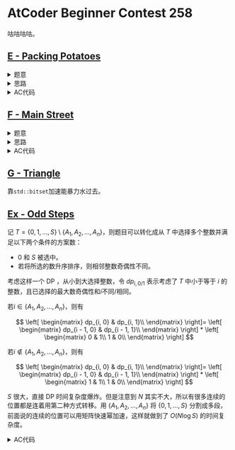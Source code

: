 # AtCoder Beginner Contest 258

咕咕咕咕。

## [E - Packing Potatoes](https://atcoder.jp/contests/abc258/tasks/abc258_e)

<details>
<summary>题意</summary>

有无穷多个土豆，第$i$个土豆的质量为$w_i$，给定$w$的前$n$项，然后$w_{i + n} = w_i$。

有一个打包流程，一个袋子有个参数$x$，不断将土豆放进这个袋子知道袋子中土豆质量和大于等于$x$，然后封袋并使用一个新袋子继续打包。

要求回答$q$个询问，第$i$个询问需要回答第$k_i$个袋子里装了多少个土豆。

其中$1 \le n, q \le 2 \times {10}^5, 1 \le x, w_i \le {10}^9, 1 \le k_i \le {10}^{12}$。

</details>

<details>
<summary>思路</summary>

倍增。

首先，从第$0 \le i < n$个土豆开始打包，所用的袋子中土豆数量以及新袋子从哪一个土豆开始，这个可以二分求。

然后，这个相当于走$1$步结果，通过binary lifting可以处理出走$2^j$步的结果。

最后再将$k$拆分成二进制然后走就可以了。

</details>

<details>
<summary>AC代码</summary>

```cpp
// Problem: E - Packing Potatoes
// Contest: AtCoder - AtCoder Beginner Contest 258
// URL: https://atcoder.jp/contests/abc258/tasks/abc258_e
// Memory Limit: 1024 MB
// Time Limit: 2000 ms
//
// Powered by CP Editor (https://cpeditor.org)

#include <bits/stdc++.h>

#define CPPIO std::ios::sync_with_stdio(false), std::cin.tie(0), std::cout.tie(0);
#define freep(p) p ? delete p, p = nullptr, void(1) : void(0)

#ifdef BACKLIGHT
#include "debug.h"
#else
#define logd(...) ;
#endif

using i64 = int64_t;
using u64 = uint64_t;

void solve_case(int Case);

int main(int argc, char* argv[]) {
  CPPIO;
  int T = 1;
  // std::cin >> T;
  for (int t = 1; t <= T; ++t) {
    solve_case(t);
  }
  return 0;
}

void solve_case(int Case) {
  int n, q;
  i64 x;
  std::cin >> n >> q >> x;

  std::vector<i64> w(n), s(n + 1);
  for (int i = 0; i < n; ++i) {
    std::cin >> w[i];
    s[i + 1] = s[i] + w[i];
  }

  auto get = [&](i64 p) { return (p / n) * s[n] + s[p % n]; };

  std::vector<int> c(n);
  i64 lg = 40;
  std::vector<std::vector<int>> f(lg + 1, std::vector<int>(n));
  for (int i = 0; i < n; ++i) {
    i64 l = i + 1, r = i + x, mid, nxt = i + 1;
    while (l <= r) {
      mid = (l + r) >> 1;
      if (get(mid) - s[i] >= x)
        r = mid - 1, nxt = mid;
      else
        l = mid + 1;
    }

    f[0][i] = nxt % n;
    c[i] = nxt - i;
  }
  logd(c);

  for (int i = 1; i <= lg; ++i) {
    for (int j = 0; j < n; ++j) {
      f[i][j] = f[i - 1][f[i - 1][j]];
    }
  }

  for (int i = 0; i < q; ++i) {
    i64 k;
    std::cin >> k;
    --k;

    int p = 0;
    for (int j = 40; j >= 0; --j) {
      if ((k >> j) & 1) {
        p = f[j][p];
      }
    }

    std::cout << c[p] << "\n";
  }
}

```

</details>

## [F - Main Street](https://atcoder.jp/contests/abc258/tasks/abc258_f)

<details>
<summary>题意</summary>

二维平面上有多条路，对于任意整数$n$，$x = n$是一条路，$y = n$是一条路。

然后，在这些路中$x = bn$和$y = bn$是主路。

支持往上下左右4个方向移动一步，在主路上耗时为1秒，在其他路上耗时为$k$秒。

问从点$(sx, sy)$移动到点$(tx, ty)$的最小耗时。

其中$1 \le b, k \le {10}^9, 0 \le sx, sy, tx, ty \le {10}^9$。

</details>

<details>
<summary>思路</summary>

答案最差不会超过两点manhattan距离的$k$倍。

然后可能可以借助主路来降低耗时，这个需要先走到主路上。

易得只需要考虑直线走到主路上的路线，所以起点和终点可以对应到4个主路上的点，分别记为$S$和$T$。

为了方便计算，可以将路径拆分成3段：从起点走到$S$中的点，在主路上从$S$中的点走到$T$中的点，最后从$T$中的点走到终点。

然后分别枚举$S$和$T$中的点，计算代价取最小值即可。

</details>

<details>
<summary>AC代码</summary>

```cpp
// Problem: F - Main Street
// Contest: AtCoder - AtCoder Beginner Contest 258
// URL: https://atcoder.jp/contests/abc258/tasks/abc258_f
// Memory Limit: 1024 MB
// Time Limit: 3000 ms
//
// Powered by CP Editor (https://cpeditor.org)

#include <bits/stdc++.h>

#define CPPIO std::ios::sync_with_stdio(false), std::cin.tie(0), std::cout.tie(0);
#define freep(p) p ? delete p, p = nullptr, void(1) : void(0)

#ifdef BACKLIGHT
#include "debug.h"
#else
#define logd(...) ;
#endif

using i64 = int64_t;
using u64 = uint64_t;

void solve_case(int Case);

int main(int argc, char* argv[]) {
  CPPIO;
  int T = 1;
  std::cin >> T;
  for (int t = 1; t <= T; ++t) {
    solve_case(t);
  }
  return 0;
}

void solve_case(int Case) {
  auto manhattan = [](const std::array<i64, 2>& p1, const std::array<i64, 2>& p2) -> i64 {
    return std::abs(p2[0] - p1[0]) + std::abs(p2[1] - p1[1]);
  };

  i64 B, K;
  i64 sx, sy, tx, ty;
  std::cin >> B >> K;
  std::cin >> sx >> sy >> tx >> ty;

  auto get1 = [&B, &K, &manhattan](i64 x, i64 y) -> std::vector<std::array<i64, 3>> {
    std::vector<i64> X = {x / B * B, (x / B * B) + B};
    std::vector<i64> Y = {y / B * B, (y / B * B) + B};

    std::vector<std::array<i64, 3>> result;
    for (i64 nx : X) {
      result.push_back({nx, y, K * manhattan({x, y}, {nx, y})});
    }
    for (i64 ny : Y) {
      result.push_back({x, ny, K * manhattan({x, y}, {x, ny})});
    }

    return result;
  };

  auto get2 = [&B, &K, &manhattan](i64 x1, i64 y1, i64 x2, i64 y2) -> i64 {
    i64 cost;
    if (x1 % B == 0 && x2 % B == 0 && y1 / B == y2 / B) {
      cost = std::min(K * std::abs(x2 - x1) + std::abs(y2 - y1),
                      std::abs(x2 - x1) + std::min(y1 % B + y2 % B, 2 * B - y1 % B - y2 % B));
    } else if (y1 % B == 0 && y2 % B == 0 && x1 / B == x2 / B) {
      cost = std::min(std::abs(x2 - x1) + K * std::abs(y2 - y1),
                      std::abs(y2 - y1) + std::min(x1 % B + x2 % B, 2 * B - x1 % B - x2 % B));
    } else {
      cost = manhattan({x1, y1}, {x2, y2});
    }
    return cost;
  };

  i64 ans = K * manhattan({sx, sy}, {tx, ty});
  auto S = get1(sx, sy);
  auto T = get1(tx, ty);
  for (const auto& [x1, y1, c1] : S) {
    for (const auto& [x2, y2, c2] : T) {
      ans = std::min(ans, c1 + c2 + get2(x1, y1, x2, y2));
    }
  }

  std::cout << ans << "\n";
}

```

</details>

## [G - Triangle](https://atcoder.jp/contests/abc258/tasks/abc258_g)

靠`std::bitset`加速能暴力水过去。

## [Ex - Odd Steps](https://atcoder.jp/contests/abc258/tasks/abc258_h)

记 $T = \{0, 1, \dots , S \} \setminus \{A_1, A_2, \dots, A_n\}$，则题目可以转化成从 $T$ 中选择多个整数并满足以下两个条件的方案数：
-  $0$ 和 $S$ 被选中。
-  若将所选的数升序排序，则相邻整数奇偶性不同。

考虑这样一个 DP ，从小到大选择整数，令 $dp_{i, 0/1}$ 表示考虑了 $T$ 中小于等于 $i$ 的整数，且已选择的最大数奇偶性和$i$不同/相同。

若$i \in \{A_1, A_2, \dots, A_n\}$，则有

$$
\left[
\begin{matrix}
dp_{i, 0} & dp_{i, 1}\\
\end{matrix}
\right]=
\left[
\begin{matrix}
dp_{i - 1, 0} & dp_{i - 1, 1}\\
\end{matrix}
\right]
*
\left[
\begin{matrix}
0 & 1\\
1 & 0\\
\end{matrix}
\right]
$$

若$i \notin \{A_1, A_2, \dots, A_n\}$，则有

$$
\left[
\begin{matrix}
dp_{i, 0} & dp_{i, 1}\\
\end{matrix}
\right]=
\left[
\begin{matrix}
dp_{i - 1, 0} & dp_{i - 1, 1}\\
\end{matrix}
\right]
*
\left[
\begin{matrix}
1 & 1\\
1 & 0\\
\end{matrix}
\right]
$$

$S$ 很大，直接 DP 时间复杂度爆炸。但是注意到 $N$ 其实不大，所以有很多连续的位置都是连着用第二种方式转移。用 $\{A_1, A_2, \dots, A_n\}$ 将 $\{0, 1, \dots, S\}$ 分割成多段，前面说的连续的位置可以用矩阵快速幂加速，这样就做到了 $O(N \log S)$ 的时间复杂度。

<details>
<summary>AC代码</summary>

```cpp
// Problem: Ex - Odd Steps
// Contest: AtCoder - AtCoder Beginner Contest 258
// URL: https://atcoder.jp/contests/abc258/tasks/abc258_h
// Memory Limit: 1024 MB
// Time Limit: 3000 ms
//
// Powered by CP Editor (https://cpeditor.org)

#include <bits/stdc++.h>

#define CPPIO std::ios::sync_with_stdio(false), std::cin.tie(0), std::cout.tie(0);
#define freep(p) p ? delete p, p = nullptr, void(1) : void(0)

#ifdef BACKLIGHT
#include "debug.h"
#else
#define logd(...) ;
#endif

using i64 = int64_t;
using u64 = uint64_t;

void solve_case(int Case);

int main(int argc, char* argv[]) {
  CPPIO;
  int T = 1;
  // std::cin >> T;
  for (int t = 1; t <= T; ++t) {
    solve_case(t);
  }
  return 0;
}

template <typename ValueType, ValueType mod_, typename SupperType>
class Modular {
  static ValueType normalize(ValueType value) {
    if (value >= 0 && value < mod_)
      return value;
    value %= mod_;
    if (value < 0)
      value += mod_;
    return value;
  }

  static ValueType power(ValueType value, int64_t exponent) {
    ValueType result = 1;
    ValueType base = value;
    while (exponent) {
      if (exponent & 1)
        result = SupperType(result) * base % mod_;
      base = SupperType(base) * base % mod_;
      exponent >>= 1;
    }
    return result;
  }

 public:
  Modular(ValueType value = 0) : value_(normalize(value)) {}

  Modular(SupperType value) : value_(normalize(value % mod_)) {}

  ValueType value() const { return value_; }

  Modular inv() const { return Modular(power(value_, mod_ - 2)); }

  Modular power(int64_t exponent) const { return Modular(power(value_, exponent)); }

  friend Modular operator+(const Modular& lhs, const Modular& rhs) {
    ValueType result = lhs.value() + rhs.value() >= mod_ ? lhs.value() + rhs.value() - mod_
                                                         : lhs.value() + rhs.value();
    return Modular(result);
  }

  friend Modular operator-(const Modular& lhs, const Modular& rhs) {
    ValueType result = lhs.value() - rhs.value() < 0 ? lhs.value() - rhs.value() + mod_
                                                     : lhs.value() - rhs.value();
    return Modular(result);
  }

  friend Modular operator-(const Modular& lhs) {
    ValueType result = normalize(-lhs.value() + mod_);
    return result;
  }

  friend Modular operator*(const Modular& lhs, const Modular& rhs) {
    ValueType result = SupperType(1) * lhs.value() * rhs.value() % mod_;
    return Modular(result);
  }

  friend Modular operator/(const Modular& lhs, const Modular& rhs) {
    ValueType result = SupperType(1) * lhs.value() * rhs.inv().value() % mod_;
    return Modular(result);
  }

  std::string to_string() const { return std::string(value_); }

 private:
  ValueType value_;
};

// using Mint = Modular<int, 1'000'000'007, int64_t>;
using Mint = Modular<int, 998'244'353, int64_t>;

class Binom {
 private:
  std::vector<Mint> f, g;

 public:
  Binom(int n) {
    f.resize(n + 1);
    g.resize(n + 1);

    f[0] = Mint(1);
    for (int i = 1; i <= n; ++i)
      f[i] = f[i - 1] * Mint(i);
    g[n] = f[n].inv();
    for (int i = n - 1; i >= 0; --i)
      g[i] = g[i + 1] * Mint(i + 1);
  }
  Mint operator()(int n, int m) {
    if (n < 0 || m < 0 || m > n)
      return Mint(0);
    return f[n] * g[m] * g[n - m];
  }
};

template <typename ValueType>
class Matrix {
 private:
  using MatrixDataType = std::vector<std::vector<ValueType>>;
  using RowDataType = std::vector<ValueType>;

  int n_;
  int m_;
  MatrixDataType a_;

 public:
  static Matrix zero(int n, int m) {
    MatrixDataType data(n, RowDataType(m, 0));
    return Matrix(move(data));
  }

  static Matrix one(int n, int m) {
    assert(n == m);
    MatrixDataType data(n, RowDataType(m, 0));
    for (int i = 0; i < n; ++i) {
      data[i][i] = 1;
    }
    return Matrix(move(data));
  }

 public:
  Matrix() : n_(0), m_(0) {}

  Matrix(const MatrixDataType& a) : n_(a.size()), m_(a[0].size()), a_(a) {}

  Matrix(const Matrix& matrix) : n_(matrix.n_), m_(matrix.m_), a_(matrix.a_) {}

  int n() const { return n_; }

  int m() const { return m_; }

  RowDataType& operator[](int row) { return a_[row]; }

  const ValueType& at(int row, int col) const { return a_[row][col]; }

  friend Matrix operator*(const Matrix& lhs, const Matrix& rhs) {
    assert(lhs.m() == rhs.n());

    Matrix result = zero(lhs.n(), rhs.m());
    for (int i = 0; i < lhs.n(); ++i) {
      for (int j = 0; j < lhs.m(); ++j) {
        for (int k = 0; k < rhs.m(); ++k) {
          result[i][k] = result.at(i, k) + lhs.at(i, j) * rhs.at(j, k);
        }
      }
    }
    return result;
  }

  void operator=(const Matrix& rhs) {
    n_ = rhs.n_;
    m_ = rhs.m_;
    a_ = rhs.a_;
  }

  friend Matrix operator^(const Matrix& lhs, int64_t exponent) {
    assert(lhs.n() == lhs.m());

    Matrix result = one(lhs.n(), lhs.m());
    Matrix base = lhs;
    while (exponent) {
      if (exponent & 1)
        result = result * base;
      base = base * base;
      exponent >>= 1;
    }
    return result;
  }

  std::string to_string() const {
    std::stringstream ss;
    ss << "[";
    for (int i = 0; i < n_; ++i) {
      ss << "[";
      for (int j = 0; j < m_; ++j) {
        ss << a_[i][j].value() << ",]"[j == m_ - 1];
      }
      ss << ",]"[i == n_ - 1];
    }
    return ss.str();
  }
};

void solve_case(int Case) {
  int n;
  std::cin >> n;

  i64 s;
  std::cin >> s;

  std::vector<i64> a(n + 1);
  a[0] = 0;
  for (int i = 1; i <= n; ++i)
    std::cin >> a[i];

  Matrix<Mint> T1({{Mint(1), Mint(1)}, {Mint(1), Mint(0)}});
  Matrix<Mint> T2({{Mint(0), Mint(1)}, {Mint(1), Mint(0)}});

  Matrix<Mint> r({{Mint(1), Mint(0)}});
  for (int i = 0; i < n; ++i) {
    i64 d = a[i + 1] - 1 - a[i];
    r = r * (T1 ^ d);
    r = r * T2;
  }
  r = r * (T1 ^ (s - a[n]));

  std::cout << r[0][1].value() << "\n";
}

```

</details>